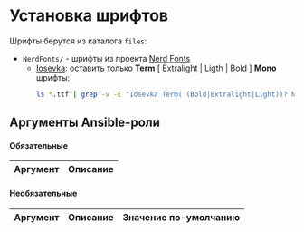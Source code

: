 # Установка шрифтов

Шрифты берутся из каталога `files`:

* `NerdFonts/` - шрифты из проекта [Nerd Fonts](https://www.nerdfonts.com/)
  * [Iosevka](https://github.com/ryanoasis/nerd-fonts/releases/download/v2.1.0/Iosevka.zip):
    оставить только **Term** [ Extralight | Ligth | Bold ] **Mono** шрифты:
    ```bash
    ls *.ttf | grep -v -E "Iosevka Term( (Bold|Extralight|Light))? Nerd Font Complete Mono.ttf" | xargs -d '\n' rm
    ```

## Аргументы Ansible-роли

#### Обязательные

| Аргумент | Описание |
| --- | --- |  

#### Необязательные

| Аргумент | Описание | Значение по-умолчанию |
| --- | --- | --- |
